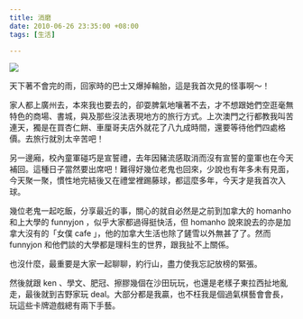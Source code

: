 ```yaml
---
title: 消磨
date: 2010-06-26 23:35:00 +08:00
tags: [生活]

---
```


![](https://lh3.googleusercontent.com/blogger_img_proxy/ANbyha29ZJAahhfpkfI73Bha5OZa6AvRoSk9pqy69IbmlkziTsk7bZEuR6WCL17vAvJyBF1C4QKQHDU07dcWfBEps-MeeNxH5lcxCkWX2NSllZaTBLuc7tKSEr9RwZU5tzICWN-yRQnwynqermnyghv4Nbqc_DJ4KQtb7Q5d6_nokSBqEc9C71zZe6LDgJE=s0-d)  
  
 天下著不會完的雨，回家時的巴士又爆掉輪胎，這是我首次見的怪事啊～！  
  
 家人都上廣州去，本來我也要去的，卻耍脾氣地嚷著不去，才不想跟她們空逛毫無特色的商場、書城，與及那些沒法表現地方的旅行方式。上次澳門之行都教我叫苦連天，獨是在買杏仁餅、車厘哥夫店外就花了八九成時間，還要等待他們四處格價。去旅行就別太辛苦吧！  
  
 另一邊廂，校內童軍碰巧是宣誓禮，去年因豬流感取消而沒有宣誓的童軍也在今天補回。這種日子當然要出席吧！難得好幾位老鬼也回來，少說也有年多未有見面，今天聚一聚，慣性地完結後又在禮堂裡踢藤球，都這麼多年，今天才是我首次入球。  
  
 幾位老鬼一起吃飯，分享最近的事，關心的就自必然是之前到加拿大的 homanho 和上大學的 funnyjon ，似乎大家都過得挺快活，但 homanho 說來說去的亦是加拿大沒有的「女僕 cafe 」，他的加拿大生活也除了鏟雪以外無甚了了。然而 funnyjon 和他們談的大學都是理科生的世界，跟我扯不上關係。  
  
 也沒什麼，最重要是大家一起聊聊，約行山，盡力使我忘記放榜的緊張。  
  
 然後就跟 ken 、學文、肥冠、擦膠幾個在沙田玩玩，也還是老樣子東拉西扯地亂走，最後就到吉野家玩 deal。大部分都是我贏，也不枉我是個過氣棋藝會會長，玩這些卡牌遊戲總有兩下手藝。
